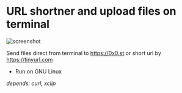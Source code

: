 # URL shortner and upload files on terminal

![screenshot](https://raw.githubusercontent.com/mateuscomh/yoURL/main/files/screenshot.png)


Send files direct from terminal to https://0x0.st or short url by https://tinyurl.com

- Run on GNU Linux

_depends: *curl*, *xclip*_